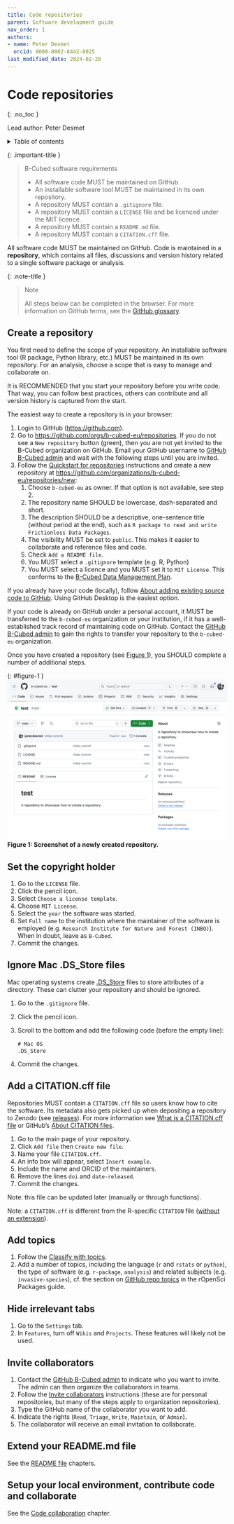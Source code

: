 ```yaml
---
title: Code repositories
parent: Software development guide
nav_order: 1
authors:
- name: Peter Desmet
  orcid: 0000-0002-8442-8025
last_modified_date: 2024-02-28
---
```


# Code repositories
{: .no_toc }

Lead author: Peter Desmet

<details closed markdown="block">
  <summary>
    Table of contents
  </summary>
  {: .text-delta }
- TOC
{:toc}
</details>

{: .important-title }
> B-Cubed software requirements
> 
> - All software code MUST be maintained on GitHub.
> - An installable software tool MUST be maintained in its own repository.
> - A repository MUST contain a `.gitignore` file.
> - A repository MUST contain a `LICENSE` file and be licenced under the MIT licence.
> - A repository MUST contain a `README.md` file.
> - A repository MUST contain a `CITATION.cff` file.

All software code MUST be maintained on GitHub. Code is maintained in a **repository**, which contains all files, discussions and version history related to a single software package or analysis.

{: .note-title }
> Note
> 
> All steps below can be completed in the browser. For more information on GitHub terms, see the [GitHub glossary](https://docs.github.com/en/get-started/quickstart/github-glossary).

## Create a repository

You first need to define the scope of your repository. An installable software tool (R package, Python library, etc.) MUST be maintained in its own repository. For an analysis, choose a scope that is easy to manage and collaborate on.

It is RECOMMENDED that you start your repository before you write code. That way, you can follow best practices, others can contribute and all version history is captured from the start.

The easiest way to create a repository is in your browser:

1. Login to GitHub (<https://github.com>).
2. Go to <https://github.com/orgs/b-cubed-eu/repositories>. If you do not see a `New repository` button (green), then you are not yet invited to the B-Cubed organization on GitHub. Email your GitHub username to [GitHub B-Cubed admin](mailto:laura.abraham@plantentuinmeise.be) and wait with the following steps until you are invited.
3. Follow the [Quickstart for repositories](https://docs.github.com/en/repositories/creating-and-managing-repositories/quickstart-for-repositories) instructions and create a new repository at <https://github.com/organizations/b-cubed-eu/repositories/new>:
    1. Choose `b-cubed-eu` as owner. If that option is not available, see step 2.
    2. The repository name SHOULD be lowercase, dash-separated and short.
    3. The description SHOULD be a descriptive, one-sentence title (without period at the end), such as `R package to read and write Frictionless Data Packages`.
    4. The visibility MUST be set to `public`. This makes it easier to collaborate and reference files and code.
    5. Check `Add a README file`.
    6. You MUST select a `.gitignore` template (e.g. R, Python)
    7. You MUST select a licence and you MUST set it to `MIT License`. This conforms to the [B-Cubed Data Management Plan](https://b-cubed.eu/storage/app/uploads/public/64e/f45/6cd/64ef456cd4da1356663578.pdf).

If you already have your code (locally), follow [About adding existing source code to GitHub](https://docs.github.com/en/migrations/importing-source-code/using-the-command-line-to-import-source-code/adding-locally-hosted-code-to-github#initializing-a-git-repository). Using GitHub Desktop is the easiest option.

If your code is already on GitHub under a personal account, it MUST be transferred to the `b-cubed-eu` organization or your institution, if it has a well-established track record of maintaining code on GitHub. Contact the [GitHub B-Cubed admin](mailto:laura.abraham@plantentuinmeise.be) to gain the rights to transfer your repository to the `b-cubed-eu` organization.

Once you have created a repository (see [Figure 1](#figure-1)), you SHOULD complete a number of additional steps.

{: #figure-1 }
![Screenshot of a newly created repository](/assets/images/code-repositories-figure-1.png)
**Figure 1: Screenshot of a newly created repository.**

## Set the copyright holder

1. Go to the `LICENSE` file.
2. Click the pencil icon.
3. Select `Choose a license template`.
4. Choose `MIT License`.
5. Select the `year` the software was started.
6. Set `Full name` to the institution where the maintainer of the software is employed (e.g. `Research Institute for Nature and Forest (INBO)`). When in doubt, leave as `B-Cubed`.
7. Commit the changes.

## Ignore Mac .DS_Store files

Mac operating systems create [.DS_Store](https://en.wikipedia.org/wiki/.DS_Store) files to store attributes of a directory. These can clutter your repository and should be ignored.

1. Go to the `.gitignore` file.
2. Click the pencil icon.
3. Scroll to the bottom and add the following code (before the empty line):

    ```.gitignore
    # Mac OS
    .DS_Store
    ```

4. Commit the changes.

## Add a CITATION.cff file

Repositories MUST contain a `CITATION.cff` file so users know how to cite the software. Its metadata also gets picked up when depositing a repository to Zenodo (see [releases](/dev-guide/versioning/#github-releases)). For more information see [What is a CITATION.cff file](https://citation-file-format.github.io/#/what-is-a-citation-cff-file) or GitHub’s [About CITATION files](https://docs.github.com/en/repositories/managing-your-repositorys-settings-and-features/customizing-your-repository/about-citation-files).

1. Go to the main page of your repository.
2. Click `Add file` then `Create new file`.
3. Name your file `CITATION.cff`.
4. An info box will appear, select `Insert example`.
5. Include the name and ORCID of the maintainers.
6. Remove the lines `doi` and `date-released`.
7. Commit the changes.

Note: this file can be updated later (manually or through functions).

Note: a `CITATION.cff` is different from the R-specific `CITATION` file ([without an extension](/dev-guide/r/#citation)).

## Add topics

1. Follow the [Classify with topics](https://docs.github.com/en/repositories/managing-your-repositorys-settings-and-features/customizing-your-repository/classifying-your-repository-with-topics).
2. Add a number of topics, including the language (`r` and `rstats` or `python`), the type of software (e.g. `r-package`, `analysis`) and related subjects (e.g. `invasive-species`), cf. the section on [GitHub repo topics](https://devguide.ropensci.org/grooming.html#github-repo-topics) in the rOpenSci Packages guide.

## Hide irrelevant tabs

1. Go to the `Settings` tab.
2. In `Features`, turn off `Wikis` and `Projects`. These features will likely not be used.

## Invite collaborators

1. Contact the [GitHub B-Cubed admin](mailto:laura.abraham@plantentuinmeise.be) to indicate who you want to invite. The admin can then organize the collaborators in teams.
2. Follow the [Invite collaborators](https://docs.github.com/en/account-and-profile/setting-up-and-managing-your-personal-account-on-github/managing-access-to-your-personal-repositories/inviting-collaborators-to-a-personal-repository) instructions (these are for personal repositories, but many of the steps apply to organization repositories).
3. Type the GitHub name of the collaborator you want to add.
4. Indicate the rights (`Read`, `Triage`, `Write`,  `Maintain`, or `Admin`).
5. The collaborator will receive an email invitation to collaborate.

## Extend your README.md file

See the [README file](/dev-guide/the-readme-file/) chapters.

## Setup your local environment, contribute code and collaborate

See the [Code collaboration](/dev-guide/code-collaboration/) chapter.

